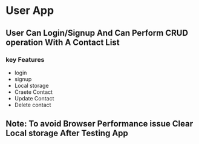 # User App

## User Can Login/Signup And Can Perform **CRUD** operation With A Contact List

### key Features

- login
- signup
- Local storage
- Craete Contact
- Update Contact
- Delete contact

## Note: To avoid Browser Performance issue Clear Local storage After Testing App
